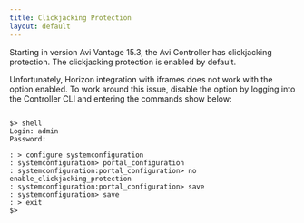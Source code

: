 ```yaml
---
title: Clickjacking Protection
layout: default
---
```

Starting in version Avi Vantage 15.3, the Avi Controller has clickjacking protection. The clickjacking protection is enabled by default.

Unfortunately, Horizon integration with iframes does not work with the option enabled. To work around this issue, disable the option by logging into the Controller CLI and entering the commands show below:

<pre class="command-line language-bash" data-user="root" data-host="localhost ~" data-output="1-100"><code>
$&gt; shell
Login: admin
Password:

: &gt; configure systemconfiguration
: systemconfiguration&gt; portal_configuration
: systemconfiguration:portal_configuration&gt; no enable_clickjacking_protection
: systemconfiguration:portal_configuration&gt; save
: systemconfiguration&gt; save
: &gt; exit
$&gt;
</code></pre> 